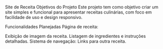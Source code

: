 Site de Receita
Objetivos do Projeto
Este projeto tem como objetivo criar um site simples e funcional para apresentar receitas culinárias, com foco em facilidade de uso e design responsivo.

Funcionalidades Planejadas
Página de receita:

Exibição de imagem da receita.
Listagem de ingredientes e instruções detalhadas. Sistema de navegação:
Links para outra receita.
